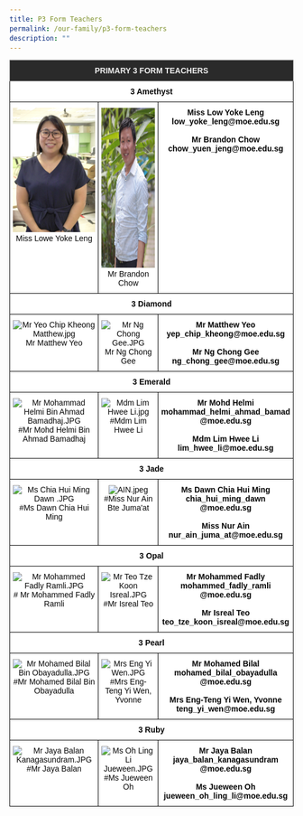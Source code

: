 ```yaml
---
title: P3 Form Teachers
permalink: /our-family/p3-form-teachers
description: ""
---
```

<style type="text/css">
.tg  {border-collapse:collapse;border-spacing:0;}
.tg td{border-color:black;border-style:solid;border-width:1px;font-family:Arial, sans-serif;font-size:14px;
  overflow:hidden;padding:10px 5px;word-break:normal;}
.tg th{border-color:black;border-style:solid;border-width:1px;font-family:Arial, sans-serif;font-size:14px;
  font-weight:normal;overflow:hidden;padding:10px 5px;word-break:normal;}
.tg .tg-8zvm{background-color:#2A2A2A;border-color:inherit;color:#EEE;font-weight:bold;text-align:center;vertical-align:middle}
.tg .tg-qn16{background-color:#FFF;color:#050505;font-weight:bold;text-align:center;vertical-align:top}
.tg .tg-v9jf{background-color:#FFF;color:#050505;text-align:center;vertical-align:top}
</style>
<table class="tg">
<thead>
  <tr>
    <th class="tg-8zvm" colspan="3"><span style="color:#EEE;background-color:#2A2A2A">PRIMARY 3 FORM TEACHERS</span></th>
  </tr>
</thead>
<tbody>
  <tr>
    <td class="tg-qn16" colspan="3"><strong> 3 Amethyst</strong></td>
  </tr>
  <tr>
    <td class="tg-v9jf"><img src="/images/Lowe%20yoke%20leng.jpg" alt="Lowe yoke leng.jpg" width="189">Miss Lowe Yoke Leng<br></td>
    <td class="tg-v9jf"><img src="/images/Mr%20Brandon%20Chow%20Yuen%20Jeng.jpg" alt="Mr Brandon Chow Yuen Jeng.JPG" width="188" height="283">Mr Brandon Chow</td>
    <td class="tg-qn16"><strong>Miss Low Yoke Leng</strong><br>low_yoke_leng@moe.edu.sg<br><br><strong>Mr Brandon Chow</strong><br>chow_yuen_jeng@moe.edu.sg </td>
  </tr>
  <tr>
    <td class="tg-qn16" colspan="3"> <strong> 3 Diamond  </strong> </td>
  </tr>
  <tr>
    <td class="tg-v9jf"><img src="![](/images/Mr%20Yeo%20Chip%20Kheong%20Matthew.jpg)" alt="Mr Yeo Chip Kheong Matthew.jpg" width="189" height="282">Mr Matthew Yeo<br></td>
    <td class="tg-v9jf"><img src="https://punggolviewpri.moe.edu.sg/qql/slot/u315/Our%20Family/Staff/Mr%20Ng%20Chong%20Gee.JPG" alt="Mr Ng Chong Gee.JPG" width="190">Mr Ng Chong Gee </td>
    <td class="tg-qn16"><strong>Mr Matthew Yeo</strong><br>yep_chip_kheong@moe.edu.sg<br><br><strong>Mr Ng Chong Gee</strong><br>ng_chong_gee@moe.edu.sg </td>
  </tr>
  <tr>
    <td class="tg-qn16" colspan="3">   3 Emerald  </td>
  </tr>
  <tr>
    <td class="tg-v9jf"><img src="https://punggolviewpri.moe.edu.sg/qql/slot/u315/Our%20Family/Staff/Mr%20Mohammad%20Helmi%20Bin%20Ahmad%20Bamadhaj.JPG" alt="Mr Mohammad Helmi Bin Ahmad Bamadhaj.JPG" width="189">#Mr Mohd Helmi Bin Ahmad Bamadhaj </td>
    <td class="tg-v9jf"><img src="https://punggolviewpri.moe.edu.sg/qql/slot/u315/Our%20Family/Staff/Mdm%20Lim%20Hwee%20Li.jpg" alt="Mdm Lim Hwee Li.jpg" width="190" height="284">#Mdm Lim Hwee Li <br><br></td>
    <td class="tg-qn16">Mr Mohd Helmi<br>mohammad_helmi_ahmad_bamad<br>@moe.edu.sg<br><br>Mdm Lim Hwee Li<br>lim_hwee_li@moe.edu.sg </td>
  </tr>
  <tr>
    <td class="tg-qn16" colspan="3">  3 Jade   </td>
  </tr>
  <tr>
    <td class="tg-v9jf"><img src="https://punggolviewpri.moe.edu.sg/qql/slot/u315/Our%20Family/Staff/Ms%20Chia%20Hui%20Ming%20Dawn%20[1].JPG" alt="Ms Chia Hui Ming Dawn .JPG" width="189">#Ms Dawn Chia Hui Ming<br><br></td>
    <td class="tg-v9jf"><img src="https://punggolviewpri.moe.edu.sg/qql/slot/u315/Our%20Family/Staff/AIN.jpeg" alt="AIN.jpeg" width="190">#Miss Nur Ain Bte Juma'at </td>
    <td class="tg-qn16"> Ms Dawn Chia Hui Ming<br>chia_hui_ming_dawn<br>@moe.edu.sg<br><br>Miss Nur Ain <br>nur_ain_juma_at@moe.edu.sg</td>
  </tr>
  <tr>
    <td class="tg-qn16" colspan="3">  3 Opal   </td>
  </tr>
  <tr>
    <td class="tg-v9jf"><img src="https://punggolviewpri.moe.edu.sg/qql/slot/u315/Our%20Family/Staff/Mr%20Mohammed%20Fadly%20Ramli.JPG" alt="Mr Mohammed Fadly Ramli.JPG" width="189"># Mr Mohammed Fadly Ramli</td>
    <td class="tg-v9jf"><img src="https://punggolviewpri.moe.edu.sg/qql/slot/u315/Our%20Family/Staff/Mr%20Teo%20Tze%20Koon%20Isreal.JPG" alt="Mr Teo Tze Koon Isreal.JPG" width="190">#Mr Isreal Teo <br><br></td>
    <td class="tg-qn16">Mr Mohammed Fadly<br>mohammed_fadly_ramli<br>@moe.edu.sg<br><br>Mr Isreal Teo<br>teo_tze_koon_isreal@moe.edu.sg </td>
  </tr>
  <tr>
    <td class="tg-qn16" colspan="3">   3 Pearl  </td>
  </tr>
  <tr>
    <td class="tg-v9jf"><img src="https://punggolviewpri.moe.edu.sg/qql/slot/u315/Our%20Family/Staff/Mr%20Mohamed%20Bilal%20Bin%20Obayadulla.JPG" alt="Mr Mohamed Bilal Bin Obayadulla.JPG" width="189">#Mr Mohamed Bilal Bin Obayadulla<br></td>
    <td class="tg-v9jf"><img src="https://punggolviewpri.moe.edu.sg/qql/slot/u315/Our%20Family/Staff/Mrs%20Eng%20Yi%20Wen.JPG" alt="Mrs Eng Yi Wen.JPG" width="190">#Mrs Eng-Teng Yi Wen, Yvonne<br></td>
    <td class="tg-qn16">Mr Mohamed Bilal<br>mohamed_bilal_obayadulla<br>@moe.edu.sg<br><br>Mrs Eng-Teng Yi Wen, Yvonne<br>teng_yi_wen@moe.edu.sg</td>
  </tr>
  <tr>
    <td class="tg-qn16" colspan="3">   3 Ruby  </td>
  </tr>
  <tr>
    <td class="tg-v9jf"><img src="https://punggolviewpri.moe.edu.sg/qql/slot/u315/Our%20Family/Staff/Mr%20Jaya%20Balan%20Kanagasundram.JPG" alt="Mr Jaya Balan Kanagasundram.JPG" width="189">#Mr Jaya Balan</td>
    <td class="tg-v9jf"><img src="https://punggolviewpri.moe.edu.sg/qql/slot/u315/Our%20Family/Staff/Ms%20Oh%20Ling%20Li%20Jueween.JPG" alt="Ms Oh Ling Li Jueween.JPG" width="190">#Ms Jueween Oh </td>
    <td class="tg-qn16">Mr Jaya Balan<br>jaya_balan_kanagasundram<br>@moe.edu.sg<br><br>Ms Jueween Oh<br>jueween_oh_ling_li@moe.edu.sg </td>
  </tr>
</tbody>
</table>